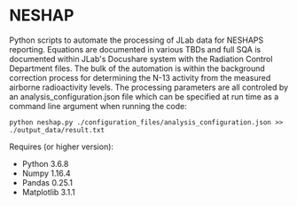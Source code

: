 # NESHAP

Python scripts to automate the processing of JLab data for NESHAPS reporting.  Equations are documented in various TBDs and full SQA is documented within JLab's Docushare system with the Radiation Control Department files.  The bulk of the automation is within the background correction process for determining the N-13 activity from the measured airborne radioactivity levels.  The processing parameters are all controled by an analysis_configuration.json file which can be specified at run time as a command line argument when running the code:

```
python neshap.py ./configuration_files/analysis_configuration.json >> ./output_data/result.txt
```

Requires (or higher version):

* Python 3.6.8 
* Numpy 1.16.4
* Pandas 0.25.1
* Matplotlib 3.1.1



    
